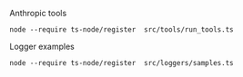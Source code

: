 
Anthropic tools

```
node --require ts-node/register  src/tools/run_tools.ts
``` 

Logger examples
```
node --require ts-node/register  src/loggers/samples.ts
```

